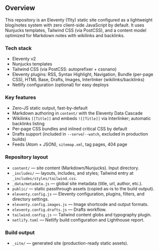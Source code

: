 ## Overview

This repository is an Eleventy (11ty) static site configured as a lightweight blog/notes system with zero client-side JavaScript by default. It uses Nunjucks templates, Tailwind CSS (via PostCSS), and a content model optimized for Markdown notes with wikilinks and backlinks.

### Tech stack
- Eleventy v2
- Nunjucks templates
- Tailwind CSS (via PostCSS: autoprefixer + cssnano)
- Eleventy plugins: RSS, Syntax Highlight, Navigation, Bundle (per-page CSS), HTML Base, Drafts, Images, Interlinker (wikilinks/backlinks)
- Netlify configuration (optional) for easy deploys

### Key features
- Zero-JS static output, fast-by-default
- Markdown authoring in `content/` with the Eleventy Data Cascade
- Wikilinks `[[Title]]` and embeds `![[Title]]` via Interlinker; automatic backlinks listing
- Per-page CSS bundles and inlined critical CSS by default
- Drafts support (included in `--serve`/`--watch`, excluded in production builds)
- Feeds (Atom + JSON), `sitemap.xml`, tag pages, 404 page

### Repository layout
- `content/` — site content (Markdown/Nunjucks). Input directory.
- `_includes/` — layouts, includes, and styles; Tailwind entry at `_includes/styles/tailwind.css`.
- `_data/metadata.js` — global site metadata (title, url, author, etc.).
- `public/` — static passthrough assets (copied as-is to the build output).
- `eleventy.config.js` — Eleventy configuration, plugins, filters, and directory settings.
- `eleventy.config.images.js` — Image shortcode and output formats.
- `eleventy.config.drafts.js` — Drafts workflow.
- `tailwind.config.js` — Tailwind content globs and typography plugin.
- `netlify.toml` — Netlify build configuration and Lighthouse report.

### Build output
- `_site/` — generated site (production-ready static assets).